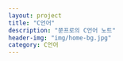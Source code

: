 ```yaml
---
layout: project
title: "C언어"
description: "쭌프로의 C언어 노트"
header-img: "img/home-bg.jpg"
category: C언어
---
```

